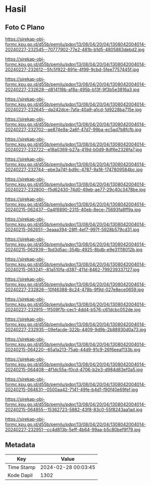 # Hasil

## Foto C Plano

https://sirekap-obj-formc.kpu.go.id/d55b/pemilu/pdpr/13/08/04/20/04/1308042004014-20240227-232545--70777902-77e2-481b-b1d5-4805863debd2.jpg

https://sirekap-obj-formc.kpu.go.id/d55b/pemilu/pdpr/13/08/04/20/04/1308042004014-20240227-232612--5fc5f922-891e-4f99-9cbd-5fee7757445f.jpg

https://sirekap-obj-formc.kpu.go.id/d55b/pemilu/pdpr/13/08/04/20/04/1308042004014-20240227-232628--d814118b-af8a-495b-b13f-9f3b5e3816a3.jpg

https://sirekap-obj-formc.kpu.go.id/d55b/pemilu/pdpr/13/08/04/20/04/1308042004014-20240227-232645--da242dce-7afa-40a9-a1cd-1d9228ba715e.jpg

https://sirekap-obj-formc.kpu.go.id/d55b/pemilu/pdpr/13/08/04/20/04/1308042004014-20240227-232702--ae874e9a-2a6f-47d7-99ba-ec5ad7b8fcfb.jpg

https://sirekap-obj-formc.kpu.go.id/d55b/pemilu/pdpr/13/08/04/20/04/1308042004014-20240227-232722--e18a0369-b27a-419d-b0d9-8df6e2326fa7.jpg

https://sirekap-obj-formc.kpu.go.id/d55b/pemilu/pdpr/13/08/04/20/04/1308042004014-20240227-232744--ebe3a74f-bd9c-4787-9a18-1747809584bc.jpg

https://sirekap-obj-formc.kpu.go.id/d55b/pemilu/pdpr/13/08/04/20/04/1308042004014-20240227-232800--f5d62430-74d0-49eb-ae77-29c40c3478be.jpg

https://sirekap-obj-formc.kpu.go.id/d55b/pemilu/pdpr/13/08/04/20/04/1308042004014-20240215-062437--0a4f6890-2315-40eb-8ece-75693fa8ff9a.jpg

https://sirekap-obj-formc.kpu.go.id/d55b/pemilu/pdpr/13/08/04/20/04/1308042004014-20240215-062651--3eaaa394-28ff-4ef7-997f-5928b579cd31.jpg

https://sirekap-obj-formc.kpu.go.id/d55b/pemilu/pdpr/13/08/04/20/04/1308042004014-20240215-062939--1bd3d5ac-354b-4925-8bdb-e9e31118012b.jpg

https://sirekap-obj-formc.kpu.go.id/d55b/pemilu/pdpr/13/08/04/20/04/1308042004014-20240215-063241--81a510fa-d387-411d-8462-799239337127.jpg

https://sirekap-obj-formc.kpu.go.id/d55b/pemilu/pdpr/13/08/04/20/04/1308042004014-20240227-232826--10f46388-8c24-478b-9f9d-027e8ece0659.jpg

https://sirekap-obj-formc.kpu.go.id/d55b/pemilu/pdpr/13/08/04/20/04/1308042004014-20240227-232915--1f509f7b-cec1-4dd4-b576-c61dcbc052de.jpg

https://sirekap-obj-formc.kpu.go.id/d55b/pemilu/pdpr/13/08/04/20/04/1308042004014-20240227-232935--09efacde-322b-4409-9d9b-2b88930d0a73.jpg

https://sirekap-obj-formc.kpu.go.id/d55b/pemilu/pdpr/13/08/04/20/04/1308042004014-20240215-064220--65a1a213-75ab-44d9-91c9-26f6eeaf133b.jpg

https://sirekap-obj-formc.kpu.go.id/d55b/pemilu/pdpr/13/08/04/20/04/1308042004014-20240215-064408--4f1dc55a-f0cd-4706-b2e3-d984d83ef0a5.jpg

https://sirekap-obj-formc.kpu.go.id/d55b/pemilu/pdpr/13/08/04/20/04/1308042004014-20240215-064631--0500aa42-7141-49fe-b4d1-f90f40e69fef.jpg

https://sirekap-obj-formc.kpu.go.id/d55b/pemilu/pdpr/13/08/04/20/04/1308042004014-20240215-064855--15362723-5882-43f8-83c0-55f8243aa1ad.jpg

https://sirekap-obj-formc.kpu.go.id/d55b/pemilu/pdpr/13/08/04/20/04/1308042004014-20240227-232951--cc4d813b-5eff-4b64-99aa-b5c80bef9f79.jpg


## Metadata

| Key        | Value               |
| ---------- | ------------------- |
| Time Stamp | 2024-02-28 00:03:45 |
| Kode Dapil | 1302                |



